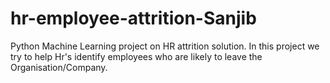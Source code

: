 # hr-employee-attrition-Sanjib
Python Machine Learning project on HR attrition solution. In this project we try to help Hr's identify employees who are likely to leave the Organisation/Company.
